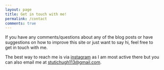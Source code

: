 ```yaml
---
layout: page
title: Get in touch with me!
permalink: /contact
comments: true
---
```


If you have any comments/questions about any of the blog posts or have suggestions on how to improve this site or just want to say hi, feel free to get in touch with me.

The best way to reach me is via [instagram](https://www.instagram.com/s2teee/)  as I am most active there but you can also email me at stutichugh113@gmail.com.
